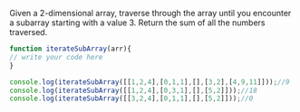 Given a 2-dimensional array, traverse through the array until you encounter a subarray starting with a value 3. 
Return the sum of all the numbers traversed.

```js
function iterateSubArray(arr){
// write your code here
}

console.log(iterateSubArray([[1,2,4],[0,1,1],[],[3,2],[4,9,11]]));//9  (1+2+4+0+1+1)
console.log(iterateSubArray([[1,2,4],[0,3,1],[],[5,2]]));//18 
console.log(iterateSubArray([[3,2,4],[0,1,1],[],[5,2]]));//0
```
